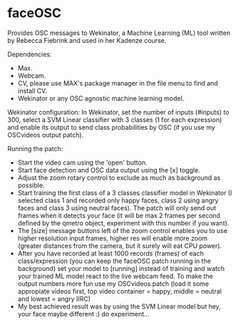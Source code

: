 # faceOSC

Provides OSC messages to Wekinator, a Machine Learning (ML) tool written by Rebecca Fiebrink and used in her Kadenze course.

Dependencies:
- Max.
- Webcam.
- CV, please use MAX's package manager in the file menu to find and install CV.
- Wekinator or any OSC agnostic machine learning model.

Wekinator configuration:
In Wekinator, set the number of inputs (#inputs) to 300, select a SVM Linear classifier with 3 classes (1 for each expression) and enable its output to send class probabilities by OSC (if you use my OSCvideos output patch).

Running the patch:
- Start the video cam using the 'open' button.
- Start face detection and OSC data output using the [x] toggle.
- Adjust the zoom rotary control to exclude as much as background as possible.
- Start training the first class of a 3 classes classifier model in Wekinator (I selected class 1 and recorded only happy faces, class 2 using angry faces and class 3 using neutral faces). The patch will only send out frames when it detects your face (it will be max 2 frames per second defined by the qmetro object, experiment with this number if you want).
- The [size] message buttons left of the zoom control enables you to use higher resolution input frames, higher res will enable more zoom (greater distances from the camera, but it surely will eat CPU power).
- After you have recorded at least 1000 records (frames) of each class/expression (you can keep the faceOSC patch running in the background) set your model to [running] instead of training and watch your trained ML model react to the live webcam feed. To make the output numbers more fun use my OSCvideos patch (load it some appropiate videos first, top video container = happy, middle = neutral and lowest = angry IIRC)
- My best achieved result was by using the SVM Linear model but hey, your face maybe different :) do experiment...

